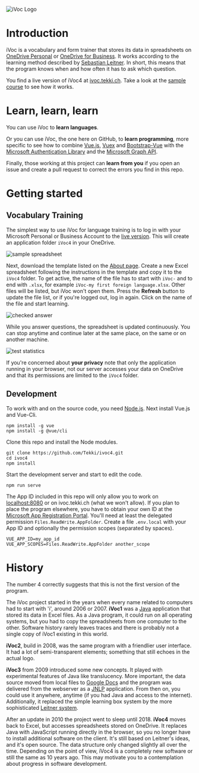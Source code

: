 ![iVoc Logo](https://ivoc.tekki.ch/images/ivoc-logo-opak-277x200.png)

# Introduction

iVoc is a vocabulary and form trainer that stores its data in spreadsheets on [OneDrive Personal](https://onedrive.live.com/about/de-de/) or [OneDrive for Business](https://onedrive.live.com/about/de-de/business/). It works according to the learning method described by [Sebastian Leitner](https://en.wikipedia.org/wiki/Leitner_system). In short, this means that the program knows when and how often it has to ask which question.

You find a live version of iVoc4 at [ivoc.tekki.ch](https://ivoc.tekki.ch/). Take a look at the [sample course](https://ivoc.tekki.ch/#/course/sample) to see how it works.

# Learn, learn, learn

You can use iVoc to **learn languages**.

Or you can use iVoc, the one here on GitHub, to **learn programming**, more specific to see how to combine [Vue.js](https://vuejs.org/), [Vuex](https://vuex.vuejs.org/) and [Bootstrap-Vue](https://bootstrap-vue.js.org/) with the [Microsoft Authentication Library](https://github.com/AzureAD/microsoft-authentication-library-for-js) and the [Microsoft Graph API](https://developer.microsoft.com/en-us/graph/docs/concepts/v1-overview).

Finally, those working at this project can **learn from you** if you open an issue and create a pull request to correct the errors you find in this repo.

# Getting started

## Vocabulary Training

The simplest way to use iVoc for language training is to log in with your Microsoft Personal or Business Account to the [live version](https://ivoc.tekki.ch/). This will create an application folder `iVoc4` in your OneDrive.

![sample spreadsheet](https://ivoc.tekki.ch/images/sample_spreadsheet.png)

Next, download the template listed on the [About page](https://ivoc.tekki.ch/#/about). Create a new Excel spreadsheet following the instructions in the template and copy it to the `iVoc4` folder. To get active, the name of the file has to start with `iVoc-` and to end with `.xlsx`, for example `iVoc-my first foreign language.xlsx`. Other files will be listed, but iVoc won't open them. Press the **Refresh** button to update the file list, or if you're logged out, log in again. Click on the name of the file and start learning.

![checked answer](https://ivoc.tekki.ch/images/test_answer.png)

While you answer questions, the spreadsheet is updated continuously. You can stop anytime and continue later at the same place, on the same or on another machine.

![test statistics](https://ivoc.tekki.ch/images/test_statistics.png)

If you're concerned about **your privacy** note that only the application running in your browser, not our server accesses your data on OneDrive and that its permissions are limited to the `iVoc4` folder.

## Development

To work with and on the source code, you need [Node.js](https://nodejs.org/). Next install Vue.js and Vue-Cli.

    npm install -g vue
    npm install -g @vue/cli

Clone this repo and install the Node modules.

    git clone https://github.com/Tekki/ivoc4.git
    cd ivoc4
    npm install

Start the development server and start to edit the code.

    npm run serve

The App ID included in this repo will only allow you to work on [localhost:8080](http://localhost:8080) or on ivoc.tekki.ch (what we won't allow). If you plan to place the program elsewhere, you have to obtain your own ID at the [Microsoft App Registration Portal](https://apps.dev.microsoft.com/). You'll need at least the delegated permission `Files.ReadWrite.AppFolder`. Create a file `.env.local` with your App ID and optionally the permission scopes (separated by spaces).

    VUE_APP_ID=my_app_id
    VUE_APP_SCOPES=Files.ReadWrite.AppFolder another_scope

# History

The number 4 correctly suggests that this is not the first version of the program.

The iVoc project started in the years when every name related to computers had to start with 'i', around 2006 or 2007. **iVoc1** was a [Java](https://java.com/) application that stored its data in Excel files. As a Java program, it could run on all operating systems, but you had to copy the spreadsheets from one computer to the other. Software history rarely leaves traces and there is probably not a single copy of iVoc1 existing in this world.

**iVoc2**, build in 2008, was the same program with a friendlier user interface. It had a lot of semi-transparent elements; something that still echoes in the actual logo.

**iVoc3** from 2009 introduced some new concepts. It played with experimental features of Java like translucency. More important, the data source moved from local files to [Google Docs](https://www.google.com/intl/en/docs/about/) and the program was delivered from the webserver as a [JNLP](https://www.java.com/en/download/faq/java_webstart.xml) application. From then on, you could use it anywhere, anytime (if you had Java and access to the internet). Additionally, it replaced the simple learning box system by the more sophisticated [Leitner system](https://en.wikipedia.org/wiki/Leitner_system).

After an update in 2010 the project went to sleep until 2018. **iVoc4** moves back to Excel, but accesses spreadsheets stored on OneDrive. It replaces Java with JavaScript running directly in the browser, so you no longer have to install additional software on the client. It's still based on Leitner's ideas, and it's open source. The data structure only changed slightly all over the time. Depending on the point of view, iVoc4 is a completely new software or still the same as 10 years ago. This may motivate you to a contemplation about progress in software development.

